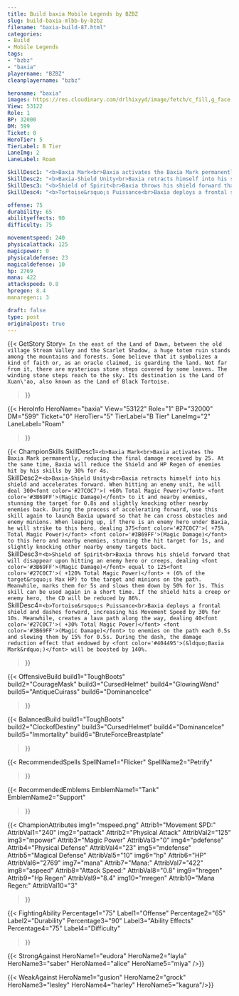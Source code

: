 ```yaml
---
title: Build baxia Mobile Legends by BZBZ
slug: build-baxia-mlbb-by-bzbz
filename: "baxia-build-87.html"
categories: 
- Build 
- Mobile Legends
tags: 
- "bzbz"
- "baxia"
playername: "BZBZ"
cleanplayername: "bzbz"

heroname: "baxia"
images: https://res.cloudinary.com/drlhixyyd/image/fetch/c_fill,g_face,f_auto/https://cdn2-build.mobagenie.my.id/p/images/banner/full/baxia.jpg
View: 53122 
Role: 1 
BP: 32000
DM: 599 
Ticket: 0 
HeroTier: 5 
TierLabel: B Tier 
LaneImg: 2
LaneLabel: Roam 

SkillDesc1: "<b>Baxia Mark<br>Baxia activates the Baxia Mark permanently, reducing the final damage received by 25. At the same time, Baxia will reduce the Shield and HP Regen of enemies hit by his skills by 30% for 4s."   
SkillDesc2: "<b>Baxia-Shield Unity<br>Baxia retracts himself into his shield and accelerates forward. When hitting an enemy unit, he will deal 300<font color='#27C0C7'>( +60% Total Magic Power)</font> <font color='#3B69FF'>(Magic Damage)</font> to it and nearby enemies, stunning the target for 0.8s and slightly knocking other nearby enemies back. During the process of accelerating forward, use this skill again to launch Baxia upward so that he can cross obstacles and enemy minions. When leaping up, if there is an enemy hero under Baxia, he will strike to this hero, dealing 375<font color='#27C0C7'>( +75% Total Magic Power)</font> <font color='#3B69FF'>(Magic Damage)</font> to this hero and nearby enemies, stunning the hit target for 1s, and slightly knocking other nearby enemy targets back."   
SkillDesc3: "<b>Shield of Spirit<br>Baxia throws his shield forward that will disappear upon hitting an enemy hero or creeps, dealing <font color='#3B69FF'>(Magic Damage)</font> equal to 125<font color='#27C0C7'>( +120% Total Magic Power)</font> + (6% of the target&rsquo;s Max HP) to the target and minions on the path. Meanwhile, marks them for 5s and slows them down by 50% for 1s. This skill can be used again in a short time. If the shield hits a creep or enemy hero, the CD will be reduced by 86%."   
SkillDesc4: "<b>Tortoise&rsquo;s Puissance<br>Baxia deploys a frontal shield and dashes forward, increasing his Movement Speed by 30% for 10s. Meanwhile, creates a lava path along the way, dealing 40<font color='#27C0C7'>( +30% Total Magic Power)</font> <font color='#3B69FF'>(Magic Damage)</font> to enemies on the path each 0.5s and slowing them by 15% for 0.5s. During the dash, the damage reduction effect that endowed by <font color='#404495'>(&ldquo;Baxia Mark&rdquo;)</font> will be boosted by 140%."  

offense: 75 
durability: 65 
abilityeffects: 90 
difficulty: 75 

movementspeed: 240
physicalattack: 125
magicpower: 0
physicaldefense: 23
magicaldefense: 10
hp: 2769
mana: 422
attackspeed: 0.8
hpregen: 8.4
manaregen:: 3

draft: false
type: post
originalpost: true
---
```



{{< GetStory 
Story=` In the east of the Land of Dawn, between the old village Stream Valley and the Scarlet Shadow, a huge totem ruin stands among the mountains and forests. Some believe that it symbolizes a kind of faith or, as an oracle claimed, is guarding the land. Not far from it, there are mysterious stone steps covered by some leaves. The winding stone steps reach to the sky. Its destination is the Land of Xuan\'ao, also known as the Land of Black Tortoise.` 
>}}

{{< HeroInfo 
HeroName="baxia" 
View="53122" 
Role="1" 
BP="32000" 
DM="599" 
Ticket="0" 
HeroTier="5" 
TierLabel="B Tier" 
LaneImg="2" 
LaneLabel="Roam" 
>}}
 
{{< ChampionSkills 
SkillDesc1=`<b>Baxia Mark<br>Baxia activates the Baxia Mark permanently, reducing the final damage received by 25. At the same time, Baxia will reduce the Shield and HP Regen of enemies hit by his skills by 30% for 4s.`   
SkillDesc2=`<b>Baxia-Shield Unity<br>Baxia retracts himself into his shield and accelerates forward. When hitting an enemy unit, he will deal 300<font color='#27C0C7'>( +60% Total Magic Power)</font> <font color='#3B69FF'>(Magic Damage)</font> to it and nearby enemies, stunning the target for 0.8s and slightly knocking other nearby enemies back. During the process of accelerating forward, use this skill again to launch Baxia upward so that he can cross obstacles and enemy minions. When leaping up, if there is an enemy hero under Baxia, he will strike to this hero, dealing 375<font color='#27C0C7'>( +75% Total Magic Power)</font> <font color='#3B69FF'>(Magic Damage)</font> to this hero and nearby enemies, stunning the hit target for 1s, and slightly knocking other nearby enemy targets back.`   
SkillDesc3=`<b>Shield of Spirit<br>Baxia throws his shield forward that will disappear upon hitting an enemy hero or creeps, dealing <font color='#3B69FF'>(Magic Damage)</font> equal to 125<font color='#27C0C7'>( +120% Total Magic Power)</font> + (6% of the target&rsquo;s Max HP) to the target and minions on the path. Meanwhile, marks them for 5s and slows them down by 50% for 1s. This skill can be used again in a short time. If the shield hits a creep or enemy hero, the CD will be reduced by 86%.`   
SkillDesc4=`<b>Tortoise&rsquo;s Puissance<br>Baxia deploys a frontal shield and dashes forward, increasing his Movement Speed by 30% for 10s. Meanwhile, creates a lava path along the way, dealing 40<font color='#27C0C7'>( +30% Total Magic Power)</font> <font color='#3B69FF'>(Magic Damage)</font> to enemies on the path each 0.5s and slowing them by 15% for 0.5s. During the dash, the damage reduction effect that endowed by <font color='#404495'>(&ldquo;Baxia Mark&rdquo;)</font> will be boosted by 140%.`   
>}}

{{< OffensiveBuild 
build1="ToughBoots"  
build2="CourageMask" 
build3="CursedHelmet" 
build4="GlowingWand" 
build5="AntiqueCuirass" 
build6="DominanceIce" 
>}} 

{{< BalancedBuild 
build1="ToughBoots"  
build2="ClockofDestiny" 
build3="CursedHelmet" 
build4="DominanceIce" 
build5="Immortality" 
build6="BruteForceBreastplate" 
>}}


{{< RecommendedSpells 
SpellName1="Flicker" 
SpellName2="Petrify" 
>}}  

{{< RecommendedEmblems 
EmblemName1="Tank" 
EmblemName2="Support" 
>}}   


{{< ChampionAttributes
img1="mspeed.png" Attrib1="Movement SPD:" AttribVal1="240"
img2="pattack" Attrib2="Physical Attack" AttribVal2="125"
img3="mpower" Attrib3="Magic Power" AttribVal3="0"
img4="pdefense" Attrib4="Physical Defense" AttribVal4="23"
img5="mdefense" Attrib5="Magical Defense" AttribVal5="10"
img6="hp" Attrib6="HP" AttribVal6="2769"
img7="mana" Attrib7="Mana:" AttribVal7="422"
img8="aspeed" Attrib8="Attack Speed:" AttribVal8="0.8"
img9="hregen" Attrib9="Hp Regen" AttribVal9="8.4"
img10="mregen" Attrib10="Mana Regen:" AttribVal10="3"
>}}


{{< FightingAbility
Percentage1="75" Label1="Offense"
Percentage2="65" Label2="Durability"
Percentage3="90" Label3="Ability Effects"
Percentage4="75" Label4="Difficulty"
 >}}

{{< StrongAgainst 
HeroName1="eudora"
HeroName2="layla"
HeroName3="saber"
HeroName4="alice"
HeroName5="miya"
/>}}

{{< WeakAgainst
HeroName1="gusion"
HeroName2="grock"
HeroName3="lesley"
HeroName4="harley"
HeroName5="kagura"/>}}
